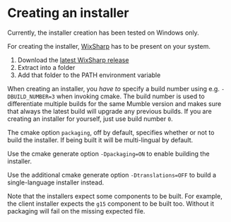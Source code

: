 # Creating an installer

Currently, the installer creation has been tested on Windows only.

For creating the installer, [WixSharp](https://github.com/oleg-shilo/wixsharp) has to be present on your system.

1. Download the [latest WixSharp release](https://github.com/oleg-shilo/wixsharp/releases)
2. Extract into a folder
3. Add that folder to the PATH environment variable

When creating an installer, you _have to_ specify a build number using e.g. `-DBUILD_NUMBER=3` when invoking cmake. The build number is used to
differentiate multiple builds for the same Mumble version and makes sure that always the latest build will upgrade any previous builds. If you are
creating an installer for yourself, just use build number `0`.

The cmake option `packaging`, off by default, specifies whether or not to build the installer. If being built it will be multi-lingual by default. 

Use the cmake generate option `-Dpackaging=ON` to enable building the installer.

Use the additional cmake generate option `-Dtranslations=OFF` to build a single-language installer instead.

Note that the installers expect some components to be built. For example, the client installer expects the `g15` component to be built too. Without it packaging will fail on the missing expected file.

